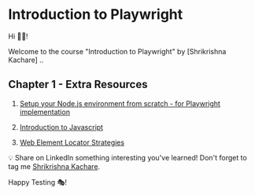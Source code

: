 # Introduction to Playwright

Hi 👋🏽!

Welcome to the course "Introduction to Playwright" by [Shrikrishna Kachare] ..

## Chapter 1 - Extra Resources

1. [Setup your Node.js environment from scratch - for Playwright implementation](https://www.youtube.com/@testingwithrenata)

1. [Introduction to Javascript](https://testautomationu.applitools.com/javascript-tutorial/)

1. [Web Element Locator Strategies](https://testautomationu.applitools.com/web-element-locator-strategies/)


💡 Share on LinkedIn something interesting you've learned! Don't forget to tag me [Shrikrishna Kachare](www.linkedin.com/in/shrikrishna-kachare-9a9411221).



Happy Testing 🎭!